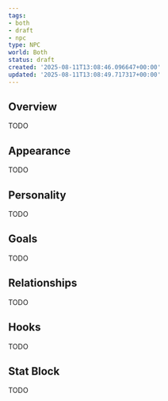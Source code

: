 ```yaml
---
tags:
- both
- draft
- npc
type: NPC
world: Both
status: draft
created: '2025-08-11T13:08:46.096647+00:00'
updated: '2025-08-11T13:08:49.717317+00:00'
---
```



## Overview

TODO
## Appearance

TODO
## Personality

TODO
## Goals

TODO
## Relationships

TODO
## Hooks

TODO
## Stat Block

TODO
